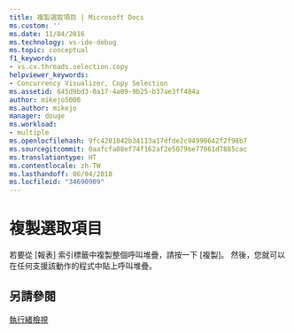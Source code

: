 ```yaml
---
title: 複製選取項目 | Microsoft Docs
ms.custom: ''
ms.date: 11/04/2016
ms.technology: vs-ide-debug
ms.topic: conceptual
f1_keywords:
- vs.cv.threads.selection.copy
helpviewer_keywords:
- Concurrency Visualizer, Copy Selection
ms.assetid: 645d9bd3-0a17-4a09-9b25-b37ae3ff484a
author: mikejo5000
ms.author: mikejo
manager: douge
ms.workload:
- multiple
ms.openlocfilehash: 9fc4281042b34113a17dfde2c94990642f2f98b7
ms.sourcegitcommit: 0aafcfa08ef74f162af2e5079be77061d7885cac
ms.translationtype: HT
ms.contentlocale: zh-TW
ms.lasthandoff: 06/04/2018
ms.locfileid: "34690909"
---
```

# <a name="copy-selection"></a>複製選取項目
若要從 [報表] 索引標籤中複製整個呼叫堆疊，請按一下 [複製]。 然後，您就可以在任何支援該動作的程式中貼上呼叫堆疊。  
  
## <a name="see-also"></a>另請參閱  
 [執行緒檢視](../profiling/threads-view-parallel-performance.md)
